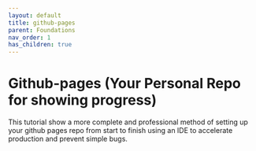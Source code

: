 ```yaml
---
layout: default
title: github-pages
parent: Foundations
nav_order: 1
has_children: true
---
```

# Github-pages (Your Personal Repo for showing progress)

This tutorial show a more complete and professional method of setting up your github pages repo from start to finish using an IDE to accelerate production and prevent simple bugs.
